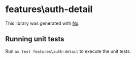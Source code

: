 # features\auth-detail

This library was generated with [Nx](https://nx.dev).

## Running unit tests

Run `nx test features\auth-detail` to execute the unit tests.
